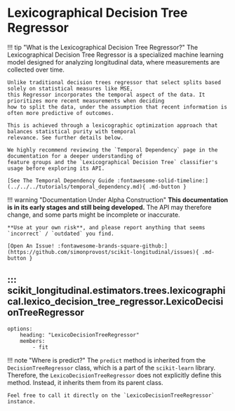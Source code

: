 # Lexicographical Decision Tree Regressor

!!! tip "What is the Lexicographical Decision Tree Regressor?"
    The Lexicographical Decision Tree Regressor is a specialized machine learning model designed for 
    analyzing longitudinal data, where measurements are collected over time. 

    Unlike traditional decision trees regressor that select splits based solely on statistical measures like MSE, 
    this Regressor incorporates the temporal aspect of the data. It prioritizes more recent measurements when deciding
    how to split the data, under the assumption that recent information is often more predictive of outcomes. 

    This is achieved through a lexicographic optimization approach that balances statistical purity with temporal 
    relevance. See further details below.

    We highly recommend reviewing the `Temporal Dependency` page in the documentation for a deeper understanding of 
    feature groups and the `Lexicographical Decision Tree` classifier's usage before exploring its API.

    [See The Temporal Dependency Guide :fontawesome-solid-timeline:](../../../tutorials/temporal_dependency.md){ .md-button }

!!! warning "Documentation Under Alpha Construction"
    **This documentation is in its early stages and still being developed.** The API may therefore change, and some parts
    might be incomplete or inaccurate.

    **Use at your own risk**, and please report anything that seems `incorrect` / `outdated` you find.

    [Open An Issue! :fontawesome-brands-square-github:](https://github.com/simonprovost/scikit-longitudinal/issues){ .md-button }

## ::: scikit_longitudinal.estimators.trees.lexicographical.lexico_decision_tree_regressor.LexicoDecisionTreeRegressor
    options:
        heading: "LexicoDecisionTreeRegressor"
        members:
            - fit

!!! note "Where is predict?"
    The `predict` method is inherited from the `DecisionTreeRegressor` class, which is a part of the `scikit-learn` library.
    Therefore, the `LexicoDecisionTreeRegressor` does not explicitly define this method. Instead, it inherits them from its parent class.

    Feel free to call it directly on the `LexicoDecisionTreeRegressor` instance.